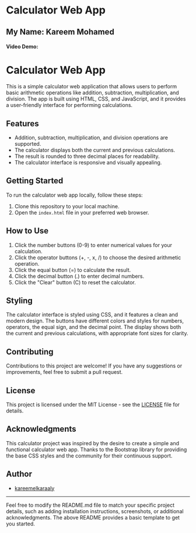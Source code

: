 # Calculator Web App
## My Name: Kareem Mohamed
#### Video Demo:  <URL HERE>

# Calculator Web App

This is a simple calculator web application that allows users to perform basic arithmetic operations like addition, subtraction, multiplication, and division. The app is built using HTML, CSS, and JavaScript, and it provides a user-friendly interface for performing calculations.

## Features

- Addition, subtraction, multiplication, and division operations are supported.
- The calculator displays both the current and previous calculations.
- The result is rounded to three decimal places for readability.
- The calculator interface is responsive and visually appealing.

## Getting Started

To run the calculator web app locally, follow these steps:

1. Clone this repository to your local machine.
2. Open the `index.html` file in your preferred web browser.

## How to Use

1. Click the number buttons (0-9) to enter numerical values for your calculation.
2. Click the operator buttons (+, -, x, /) to choose the desired arithmetic operation.
3. Click the equal button (=) to calculate the result.
4. Click the decimal button (.) to enter decimal numbers.
5. Click the "Clear" button (C) to reset the calculator.

## Styling

The calculator interface is styled using CSS, and it features a clean and modern design. The buttons have different colors and styles for numbers, operators, the equal sign, and the decimal point. The display shows both the current and previous calculations, with appropriate font sizes for clarity.

## Contributing

Contributions to this project are welcome! If you have any suggestions or improvements, feel free to submit a pull request.

## License

This project is licensed under the MIT License - see the [LICENSE](LICENSE) file for details.

## Acknowledgments

This calculator project was inspired by the desire to create a simple and functional calculator web app. Thanks to the Bootstrap library for providing the base CSS styles and the community for their continuous support.

## Author

- [kareemelkaraaly](https://github.com/kareemelkaraaly)

---

Feel free to modify the README.md file to match your specific project details, such as adding installation instructions, screenshots, or additional acknowledgments. The above README provides a basic template to get you started.
